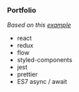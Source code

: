 ### Portfolio

*Based on this [example](https://github.com/sleexyz/flow-react-redux-example)*
- react
- redux
- flow
- styled-components
- jest
- prettier
- ES7 async / await

